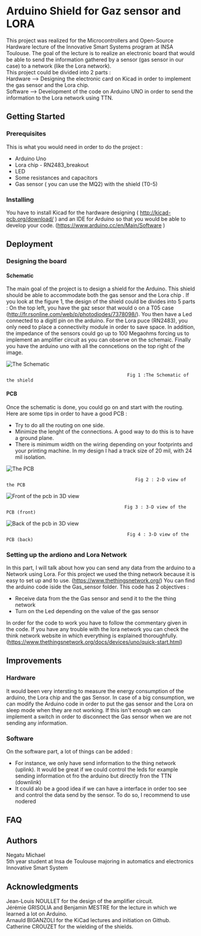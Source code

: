 # Arduino Shield for Gaz sensor and LORA
This project was realized for the Microcontrollers and Open-Source Hardware lecture of the Innovative Smart Systems program at INSA Toulouse. The goal of the lecture is to realize an electronic board that would be able to send the information gathered by a sensor (gas sensor in our case) to a network (like the Lora network).   
This project could be divided into 2 parts :   
Hardware --> Designing the electronic card on Kicad in order to implement the gas sensor and the Lora chip.   
Software --> Development of the code on Arduino UNO in order to send the information to the Lora network using TTN.  

## Getting Started
### Prerequisites
This is what you would need in order to do the project :
<ul>
    <li>Arduino Uno</li>
    <li>Lora chip - RN2483_breakout</li>
    <li>LED</li>
    <li>Some resistances and capacitors</li>
    <li>Gas sensor ( you can use the MQ2) with the shield (T0-5)</li>
</ul>

### Installing
You have to install Kicad for the hardware designing ( http://kicad-pcb.org/download/ )
and an IDE for Arduino so that you would be able to develop your code. 
(https://www.arduino.cc/en/Main/Software )

## Deployment
### Designing the board
#### Schematic
The main goal of the project is to design a shield for the Arduino. This shield should be able to accommodate both the gas sensor and the Lora chip . 
If you look at the figure 1, the design of the shield could be divides into 5 parts :
On the top left, you have the gaz sesor that would o on a T05 case (http://fr.rsonline.com/web/p/photodiodes/7378098/). You then have a Led connected to a digitl pin on the arduino. For the Lora puce (RN2483), you only need to place a connectivity module in order to save space.  In addition, the impedance of the sensors could go up to 100 Megaohms forcing us to implement an amplifier circuit as you can observe on the schemaic. Finally you have the arduino uno with all the conncetions on the top right of the image.

![The Schematic](./pictures/GasSensor_schematic.PNG)

                                                 Fig 1 :The Schematic of the shield

#### PCB
Once the schematic is done, you could go on and start with the routing. Here are some tips in order to have a good PCB :
- Try to do all the routing on one side.
- Minimize the lenght of the connections. A good way to do this is to have a ground plane.
- There is minimum width on the wiring depending on your footprints and your printing machine. In my design I had a track size of 20       mil, with 24 mil isolation.  

 ![The PCB](./pictures/PCB.PNG)  
 
                                                    Fig 2 : 2-D view of the PCB 

                                                 
![Front of the pcb in 3D view](./pictures/Front_pcb.PNG)

                                                Fig 3 : 3-D view of the PCB (front)


![Back of the pcb in 3D view](./pictures/back_pcb.PNG)

                                                 Fig 4 : 3-D view of the PCB (back)


### Setting up the ardiono and Lora Network

In this part, I will talk about how you can send any data from the arduino to a Network using Lora. For this project we used the thing network because it is easy to set up and to use. (https://www.thethingsnetwork.org/)
You can find the arduino code iside the Gas_sensor folder. This code has 2 objectives :
- Receive data from the the Gas sensor and send it to the the thing network
- Turn on the Led depending on the value of the gas sensor

In order for the code to work you have to follow the commentary given in the code. If you have any trouble with the lora network you can check the think network website in which everything is explained thoroughfully. (https://www.thethingsnetwork.org/docs/devices/uno/quick-start.html)

## Improvements
### Hardware

It would been very intersting to measure the energy consumption of the arduino, the Lora chip and the gas Sensor. In case of a big consumption, we can modify the Arduino code in order to put the gas sensor and the Lora on sleep mode when they are not working. If this isn't enough we can implement a switch in order to disconnect the Gas sensor when we are not sending any information.

### Software

On the software part, a lot of things can be added :
-  For instance, we only have send information to the thing network (uplink). It would be great if we could control the leds for example sending information ot fro the arduino but directly fron the TTN (downlink) 
- It could alo be a good idea if we can have a interface in order too see and control the data send by the sensor. To do so, I recommend to use nodered

## FAQ


## Authors
Negatu Michael   
5th year student at Insa de Toulouse majoring in automatics and electronics  
Innovative Smart System  

## Acknowledgments
Jean-Louis NOULLET for the design of the amplifier circuit.    
Jérémie GRISOLIA and Benjamin MESTRE for the lecture in which we learned  a lot on Arduino.  
Arnauld BIGANZOLI for the KiCad lectures and initiation on Github.  
Catherine CROUZET for the wielding of the shields.  


